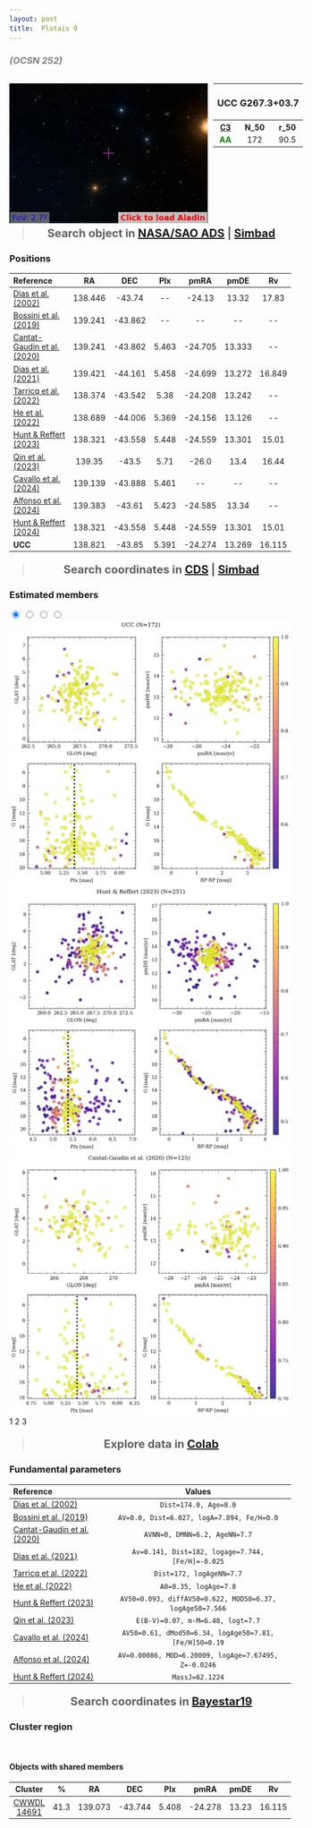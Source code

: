 ```yaml
---
layout: post
title:  Platais 9
---
```

<h3><span style="color: #808080;"><i>(OCSN 252)</i></span></h3><div style="display: flex; justify-content: space-between; width:720px;height:250px">
<div style="text-align: center;">

<!-- Static image + data attributes for FOV and target -->
<img id="aladin_img"
     data-umami-event="aladin_load"
     src="https://raw.githubusercontent.com/ucc23/Q3P/main/plots/platais9_aladin.webp"
     alt="Click to load Aladin Lite" 
     style="width:355px;height:250px; cursor: pointer;"
     data-fov="3.017" 
     data-target="138.821 -43.85"/>
<!-- Div to contain Aladin Lite viewer -->
<div id="aladin-lite-div" style="width:355px;height:250px;display:none;"></div>
<!-- Aladin Lite script (will be loaded after the image is clicked) -->
<script src="{{ site.baseurl }}/scripts/aladin_load.js"></script>

</div>
<!-- Left block -->

<table style="width:355px;height:250px;">
  <!-- Row 1 (title) -->
  <tr>
    <td colspan="5"><h3>UCC G267.3+03.7</h3></td>
  </tr>
  <!-- Row 2 -->
  <tr>
    <th style="text-align: center;"><a href="https://ucc.ar/faq#what-is-the-c3-parameter" title="Combined class">C3</a></th>
    <th style="text-align: center;"><div title="Stars with membership probability >50%">N_50</div></th>
    <th style="text-align: center;"><div title="Radius that contains half the members [arcmin]">r_50</div></th>
  </tr>
  <!-- Row 3 -->
  <tr>
    <td style="text-align: center;"><span style="color: green; font-weight: bold;">A</span><span style="color: green; font-weight: bold;">A</span></td>
    <td style="text-align: center;">172</td>
    <td style="text-align: center;">90.5</td>
  </tr>
</table>
</div>

> <p style="text-align:center; font-weight: bold; font-size:20px">Search object in <a data-umami-event="nasa_search" href="https://ui.adsabs.harvard.edu/search/q=%20collection%3Aastronomy%20body%3A%22Platais%209%22&sort=date%20desc%2C%20bibcode%20desc&p_=0" target="_blank">NASA/SAO ADS</a> | <a data-umami-event="simbad_search" href="https://simbad.cds.unistra.fr/simbad/sim-id-refs?Ident=platais9" target="_blank">Simbad</a></p>


### Positions

| Reference    | RA    | DEC   | Plx  | pmRA  | pmDE   |  Rv  |
| :---         | :---: | :---: | :---: | :---: | :---: | :---: |
|[Dias et al. (2002)](https://ui.adsabs.harvard.edu/abs/2002A%26A...389..871D) | 138.446 | -43.74 | -- | -24.13 | 13.32 | 17.83 |
|[Bossini et al. (2019)](https://ui.adsabs.harvard.edu/abs/2019A%26A...623A.108B) | 139.241 | -43.862 | -- | -- | -- | -- |
|[Cantat-Gaudin et al. (2020)](https://ui.adsabs.harvard.edu/abs/2020A%26A...640A...1C) | 139.241 | -43.862 | 5.463 | -24.705 | 13.333 | -- |
|[Dias et al. (2021)](https://ui.adsabs.harvard.edu/abs/2021MNRAS.504..356D) | 139.421 | -44.161 | 5.458 | -24.699 | 13.272 | 16.849 |
|[Tarricq et al. (2022)](https://ui.adsabs.harvard.edu/abs/2022A%26A...659A..59T) | 138.374 | -43.542 | 5.38 | -24.208 | 13.242 | -- |
|[He et al. (2022)](https://ui.adsabs.harvard.edu/abs/2022ApJS..262....7H) | 138.689 | -44.006 | 5.369 | -24.156 | 13.126 | -- |
|[Hunt & Reffert (2023)](https://ui.adsabs.harvard.edu/abs/2023A%26A...673A.114H) | 138.321 | -43.558 | 5.448 | -24.559 | 13.301 | 15.01 |
|[Qin et al. (2023)](https://ui.adsabs.harvard.edu/abs/2023ApJS..265...12Q) | 139.35 | -43.5 | 5.71 | -26.0 | 13.4 | 16.44 |
|[Cavallo et al. (2024)](https://ui.adsabs.harvard.edu/abs/2024AJ....167...12C) | 139.139 | -43.888 | 5.461 | -- | -- | -- |
|[Alfonso et al. (2024)](https://ui.adsabs.harvard.edu/abs/2024A%26A...689A..18A) | 139.383 | -43.61 | 5.423 | -24.585 | 13.34 | -- |
|[Hunt & Reffert (2024)](https://ui.adsabs.harvard.edu/abs/2024A%26A...686A..42H) | 138.321 | -43.558 | 5.448 | -24.559 | 13.301 | 15.01 |
| **UCC** |138.821 | -43.85 | 5.391 | -24.274 | 13.269 | 16.115 |

> <p style="text-align:center; font-weight: bold; font-size:20px">Search coordinates in <a data-umami-event="cds_coord_search" href="https://cdsportal.u-strasbg.fr/?target=138.821,-43.85" target="_blank">CDS</a> | <a data-umami-event="simbad_coord_search" href="https://simbad.cds.unistra.fr/mobile/object_list.html?coord=138.821%20-43.85&output=json&radius=5&userEntry=platais9" target="_blank">Simbad</a></p>

### Estimated members

<div class="carousel">
<input type="radio" name="radio-btn" id="slide1" checked>
<input type="radio" name="radio-btn" id="slide1">
<input type="radio" name="radio-btn" id="slide2">
<input type="radio" name="radio-btn" id="slide3">
<div class="slides">
<div class="slide">
<a href="https://raw.githubusercontent.com/ucc23/Q3P/main/plots/UCC/platais9.webp" target="_blank">
<img src="https://raw.githubusercontent.com/ucc23/Q3P/main/plots/UCC/platais9.webp" alt="Platais 9 UCC">
</a>
</div>
<div class="slide">
<a href="https://raw.githubusercontent.com/ucc23/Q3P/main/plots/HUNT23/platais9.webp" target="_blank">
<img src="https://raw.githubusercontent.com/ucc23/Q3P/main/plots/HUNT23/platais9.webp" alt="Platais 9 HUNT23">
</a>
</div>
<div class="slide">
<a href="https://raw.githubusercontent.com/ucc23/Q3P/main/plots/CANTAT20/platais9.webp" target="_blank">
<img src="https://raw.githubusercontent.com/ucc23/Q3P/main/plots/CANTAT20/platais9.webp" alt="Platais 9 CANTAT20">
</a>
</div>
</div>
<div class="indicators">
<label for="slide1">1</label>
<label for="slide2">2</label>
<label for="slide3">3</label>
</div>
</div>


> <p style="text-align:center; font-weight: bold; font-size:20px">Explore data in <a data-umami-event="colab" href="https://colab.research.google.com/github/ucc23/ucc/blob/main/assets/notebook.ipynb" target="_blank">Colab</a></p>


### Fundamental parameters

| Reference |  Values |
| :---      |  :---:  |
| [Dias et al. (2002)](https://ui.adsabs.harvard.edu/abs/2002A%26A...389..871D) | `Dist=174.0, Age=8.0` |
| [Bossini et al. (2019)](https://ui.adsabs.harvard.edu/abs/2019A%26A...623A.108B) | `AV=0.0, Dist=6.027, logA=7.894, Fe/H=0.0` |
| [Cantat-Gaudin et al. (2020)](https://ui.adsabs.harvard.edu/abs/2020A%26A...640A...1C) | `AVNN=0, DMNN=6.2, AgeNN=7.7` |
| [Dias et al. (2021)](https://ui.adsabs.harvard.edu/abs/2021MNRAS.504..356D) | `Av=0.141, Dist=182, logage=7.744, [Fe/H]=-0.025` |
| [Tarricq et al. (2022)](https://ui.adsabs.harvard.edu/abs/2022A%26A...659A..59T) | `Dist=172, logAgeNN=7.7` |
| [He et al. (2022)](https://ui.adsabs.harvard.edu/abs/2022ApJS..262....7H) | `A0=0.35, logAge=7.8` |
| [Hunt & Reffert (2023)](https://ui.adsabs.harvard.edu/abs/2023A%26A...673A.114H) | `AV50=0.093, diffAV50=0.622, MOD50=6.37, logAge50=7.566` |
| [Qin et al. (2023)](https://ui.adsabs.harvard.edu/abs/2023ApJS..265...12Q) | `E(B-V)=0.07, m-M=6.48, logt=7.7` |
| [Cavallo et al. (2024)](https://ui.adsabs.harvard.edu/abs/2024AJ....167...12C) | `AV50=0.61, dMod50=6.34, logAge50=7.81, [Fe/H]50=0.19` |
| [Alfonso et al. (2024)](https://ui.adsabs.harvard.edu/abs/2024A%26A...689A..18A) | `AV=0.00086, MOD=6.20009, logAge=7.67495, Z=-0.0246` |
| [Hunt & Reffert (2024)](https://ui.adsabs.harvard.edu/abs/2024A%26A...686A..42H) | `MassJ=62.1224` |

> <p style="text-align:center; font-weight: bold; font-size:20px">Search coordinates in <a data-umami-event="bayestar" href="http://argonaut.skymaps.info/query?lon=267.32%20&lat=3.423&coordsys=gal&mapname=bayestar2019" target="_blank">Bayestar19</a></p>


### Cluster region

<html lang="en">
  <body>
    <center>
    <div id="plot-params"
         data-oc-name="platais9"
         data-ra-center="139.24"
         data-dec-center="-43.86"
         data-rad-deg="90.5"
         data-plx="5.391">
    </div>
    <div id="plot-container">
        <div id="plot"></div>
    </div>
    <script defer type="module" src="{{ site.baseurl }}/scripts/radec_scatter.js"></script>
    </center>
  </body>
</html>
<br>


#### Objects with shared members

| Cluster | <span title="Percentage of members that this OC shares with the ones listed">%</span>   | RA   | DEC   | Plx   | pmRA  | pmDE  | Rv    |
| :---:   | :-: |:---: | :---: | :---: | :---: | :---: | :---: |
|[CWWDL 14691](/_clusters/cwwdl14691/)| 41.3 | 139.073 | -43.744 | 5.408 | -24.278 | 13.23 | 16.115 |